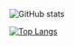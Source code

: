 ![GitHub stats](https://github-readme-stats.vercel.app/api?username=bissakov&show_icons=true&theme=tokyonight&bg_color=00000000)

[![Top Langs](https://github-readme-stats.vercel.app/api/top-langs/?username=bissakov&layout=donut&theme=tokyonight&bg_color=00000000)](https://github.com/anuraghazra/github-readme-stats)
